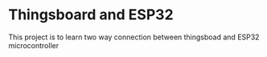 # Thingsboard and ESP32
This project is to learn two way connection between thingsboad and ESP32 microcontroller
